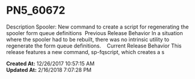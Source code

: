 # PN5_60672

Description Spooler: New command to create a script for regenerating the spooler form queue definitions  Previous Release Behavior In a situation where the spooler had to be rebuilt, there was no intrinsic utility to regenerate the form queue definitions.    Current Release Behavior This release features a new command, sp-fqscript, which creates a s  

**Created At:** 12/26/2017 10:57:15 AM  
**Updated At:** 2/16/2018 7:07:28 PM  

